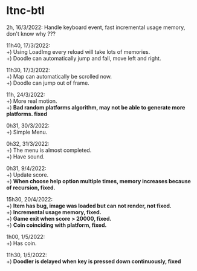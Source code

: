 # ltnc-btl
2h, 16/3/2022: Handle keyboard event, fast incremental usage memory, don't know why ??? <br>

11h40, 17/3/2022:<br>
+) Using LoadImg every reload will take lots of memories. <br>
+) Doodle can automatically jump and fall, move left and right. <br>

11h30, 17/3/2022: <br>
+) Map can automatically be scrolled now.<br>
+) Doodle can jump out of frame.<br>

11h, 24/3/2022: <br>
+) More real motion.<br>
+) **Bad random platforms algorithm, may not be able to generate more platforms. fixed** <br>

0h31, 30/3/2022: <br>
+) Simple Menu. <br>

0h32, 31/3/2022: <br>
+) The menu is almost completed. <br>
+) Have sound. <br>

0h31, 9/4/2022: <br>
+) Update score.<br>
+) **When choose help option multiple times, memory increases because of recursion, fixed.** <br>

15h30, 20/4/2022: <br>
+) **Item has bug, image was loaded but can not render, not fixed.** <br>
+) **Incremental usage memory, fixed.**<br>
+) **Game exit when score > 20000, fixed.**<br>
+) **Coin coinciding with platform, fixed.** <br>

1h00, 1/5/2022: <br>
+) Has coin. <br>

11h30, 1/5/2022:<br>
+) **Doodler is delayed when key is pressed down continuously, fixed**<br>
